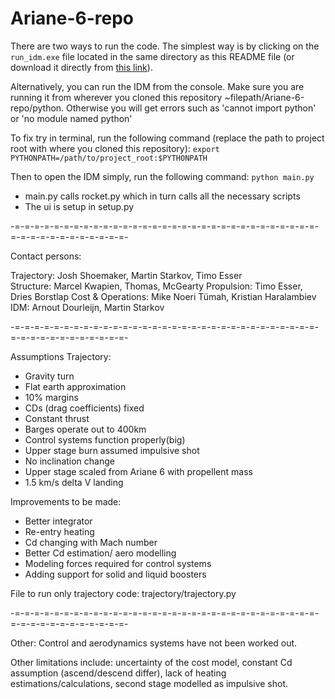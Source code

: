 # Ariane-6-repo

There are two ways to run the code. The simplest way is by clicking on the `run_idm.exe` file located in the same directory as this README file (or download it directly from [this link](https://github.com/Ariane-6-Replacement/Ariane-6-repo/raw/main/run_idm.exe)).

Alternatively, you can run the IDM from the console. Make sure you are running it from wherever you cloned this repository ~filepath/Ariane-6-repo/python. Otherwise you will get errors such as 'cannot import python' or 'no module named python'

To fix try in terminal, run the following command (replace the path to project root with where you cloned this repository):
`export PYTHONPATH=/path/to/project_root:$PYTHONPATH`

Then to open the IDM simply, run the following command:
`python main.py`

- main.py calls rocket.py which in turn calls all the necessary scripts
- The ui is setup in setup.py

-=-=-=-=-=-=-=-=-=-=-=-=-=-=-=-=-=-=-=-=-=-=-=-=-=-=-=-=-=-=-=-=-=-=-=-=-=-=-=-=-=-=-=-

Contact persons:

Trajectory: Josh Shoemaker, Martin Starkov, Timo Esser  
Structure: Marcel Kwapien, Thomas, McGearty
Propulsion: Timo Esser, Dries Borstlap
Cost & Operations: Mike Noeri Tümah, Kristian Haralambiev
IDM: Arnout Dourleijn, Martin Starkov

-=-=-=-=-=-=-=-=-=-=-=-=-=-=-=-=-=-=-=-=-=-=-=-=-=-=-=-=-=-=-=-=-=-=-=-=-=-=-=-=-=-=-=-

Assumptions Trajectory:

- Gravity turn
- Flat earth approximation
- 10% margins
- CDs (drag coefficients) fixed
- Constant thrust
- Barges operate out to 400km
- Control systems function properly(big)
- Upper stage burn assumed impulsive shot
- No inclination change
- Upper stage scaled from Ariane 6 with propellent mass
- 1.5 km/s delta V landing

Improvements to be made:

- Better integrator
- Re-entry heating
- Cd changing with Mach number
- Better Cd estimation/ aero modelling
- Modeling forces required for control systems
- Adding support for solid and liquid boosters

File to run only trajectory code: trajectory/trajectory.py

-=-=-=-=-=-=-=-=-=-=-=-=-=-=-=-=-=-=-=-=-=-=-=-=-=-=-=-=-=-=-=-=-=-=-=-=-=-=-=-=-=-=-=-

Other:
Control and aerodynamics systems have not been worked out.

Other limitations include: uncertainty of the cost model, constant Cd assumption (ascend/descend differ), lack of heating estimations/calculations, second stage modelled as impulsive shot.
